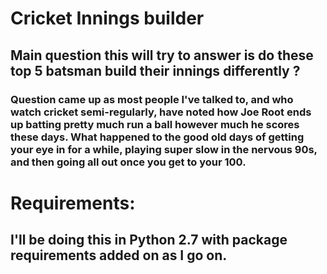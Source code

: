 # Cricket Innings builder

## Main question this will try to answer is do these top 5 batsman build their innings differently ? 
### Question came up as most people I've talked to, and who watch cricket semi-regularly, have noted how Joe Root ends up batting pretty much run a ball however much he scores these days. What happened to the good old days of getting your eye in for a while, playing super slow in the nervous 90s, and then going all out once you get to your 100. 

# Requirements: 
## I'll be doing this in Python 2.7 with package requirements added on as I go on. 

